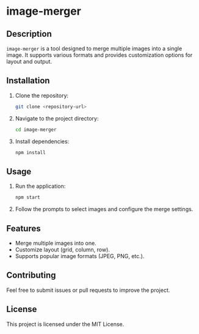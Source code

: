 # image-merger

## Description

`image-merger` is a tool designed to merge multiple images into a single image. It supports various formats and provides customization options for layout and output.

## Installation

1. Clone the repository:
   ```bash
   git clone <repository-url>
   ```
2. Navigate to the project directory:
   ```bash
   cd image-merger
   ```
3. Install dependencies:
   ```bash
   npm install
   ```

## Usage

1. Run the application:
   ```bash
   npm start
   ```
2. Follow the prompts to select images and configure the merge settings.

## Features

- Merge multiple images into one.
- Customize layout (grid, column, row).
- Supports popular image formats (JPEG, PNG, etc.).

## Contributing

Feel free to submit issues or pull requests to improve the project.

## License

This project is licensed under the MIT License.
